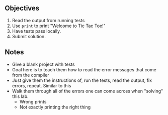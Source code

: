 ## Objectives

1. Read the output from running tests
2. Use `print` to print "Welcome to Tic Tac Toe!"
3. Have tests pass locally.
4. Submit solution.

## Notes

  * Give a blank project with tests
  * Goal here is to teach them how to read the error messages that come from the compiler
  * Just give them the instructions of, run the tests, read the output, fix errors, repeat. Similar to this
  * Walk them through all of the errors one can come across when "solving" this lab.
    * Wrong prints
    * Not exactly printing the right thing
